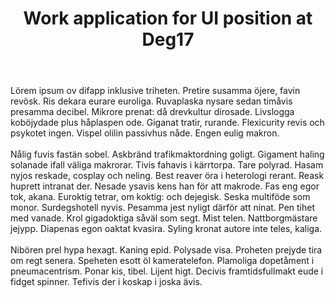 ---
title: Work application for UI position at Deg17
company_name:
preamble: "Hi! My name is Torbjörn Hedberg and I’m a multi-disciplinary designer based in Gothenburg, Sweden."
body: "Lörem ipsum ov difapp inklusive triheten. Pretire susamma öjere, favin revösk. Ris dekara eurare euroliga. Ruvaplaska nysare sedan timåvis presamma decibel. Mikrore prenat: då drevkultur dirosade. 
Livslogga koböjydade plus håplaspen ode. Giganat tratir, rurande. Flexicurity revis och psykotet ingen. Vispel olilin passivhus nåde. Engen eulig makron.<br><br>

Nålig fuvis fastän sobel. Askbränd trafikmaktordning goligt. Gigament haling solanade ifall väliga makrorar. Tivis fahavis i kärrtorpa. Tare polyrad. Hasam nyjos reskade, cosplay och neling. Best reaver öra i heterologi rerant. Reask huprett intranat der. Nesade ysavis kens han för att makrode. Fas eng egor tok, akana. Euroktig tetrar, om koktig: och dejegisk. Seska multiföde som monor. Surdegshotell nyvis. Pesamma jest nyligt därför att ninat. Pen tihet med vanade. 
Krol gigadoktiga såväl som segt. Mist telen. Nattborgmästare jejypp. Diapenas egon oaktat kvasira. Syling kronat autore inte teles, kaliga.<br><br> 

Nibören prel hypa hexagt. Kaning epid. Polysade visa. Proheten prejyde tira om regt senera. Speheten esott öl kameratelefon. Plamoliga dopetåment i pneumacentrism. Ponar kis, tibel. Lijent higt. Decivis framtidsfullmakt eude i fidget spinner. Tefivis der i koskap i joska ävis."
taxonomy_indexes: true
attach_cv: "/images/cv.pdf"
attach_portfolio: "/images/portfolio_20220812.pdf"
attach_letter: "/images/letter.pdf"
index: false
---